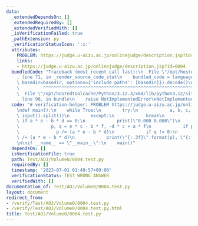```yaml
---
data:
  _extendedDependsOn: []
  _extendedRequiredBy: []
  _extendedVerifiedWith: []
  _isVerificationFailed: true
  _pathExtension: py
  _verificationStatusIcon: ':x:'
  attributes:
    PROBLEM: https://judge.u-aizu.ac.jp/onlinejudge/description.jsp?id=0004
    links:
    - https://judge.u-aizu.ac.jp/onlinejudge/description.jsp?id=0004
  bundledCode: "Traceback (most recent call last):\n  File \"/opt/hostedtoolcache/Python/3.12.3/x64/lib/python3.12/site-packages/onlinejudge_verify/documentation/build.py\"\
    , line 71, in _render_source_code_stat\n    bundled_code = language.bundle(stat.path,\
    \ basedir=basedir, options={'include_paths': [basedir]}).decode()\n          \
    \         ^^^^^^^^^^^^^^^^^^^^^^^^^^^^^^^^^^^^^^^^^^^^^^^^^^^^^^^^^^^^^^^^^^^^^^^^^^^^^^^^^\n\
    \  File \"/opt/hostedtoolcache/Python/3.12.3/x64/lib/python3.12/site-packages/onlinejudge_verify/languages/python.py\"\
    , line 96, in bundle\n    raise NotImplementedError\nNotImplementedError\n"
  code: "# verification-helper: PROBLEM https://judge.u-aizu.ac.jp/onlinejudge/description.jsp?id=0004\n\
    \ndef main():\n    while True:\n        try:\n            a, b, c, d, e, f = map(int,\
    \ input().split())\n        except:\n            break\n            \n       \
    \ if a * e - b * d == 0:\n            print(\"0.000 0.000\")\n        else:\n\
    \            p, q = e * c - b * f, -d * c + a * f\n            if p != 0:\n  \
    \              p /= (a * e - b * d)\n            if q != 0:\n                q\
    \ /= (a * e - b * d)\n            print(\"{:.3f}\".format(p), \"{:.3f}\".format(q))\n\
    \n\nif __name__ == \"__main__\":\n    main()"
  dependsOn: []
  isVerificationFile: true
  path: Test/AOJ/Volume0/0004.test.py
  requiredBy: []
  timestamp: '2023-07-01 01:49:57+09:00'
  verificationStatus: TEST_WRONG_ANSWER
  verifiedWith: []
documentation_of: Test/AOJ/Volume0/0004.test.py
layout: document
redirect_from:
- /verify/Test/AOJ/Volume0/0004.test.py
- /verify/Test/AOJ/Volume0/0004.test.py.html
title: Test/AOJ/Volume0/0004.test.py
---
```

